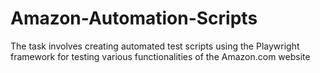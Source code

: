 # Amazon-Automation-Scripts
The task involves creating automated test scripts using the Playwright framework for testing various functionalities of the Amazon.com website
